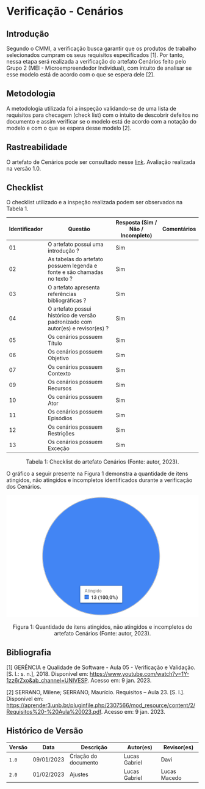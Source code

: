 # Verificação - Cenários

## Introdução

Segundo o CMMI, a verificação busca garantir que os produtos de trabalho selecionados cumpram os seus requisitos especificados [1]. Por tanto, nessa etapa será realizada a verificação do artefato Cenários feito pelo Grupo 2 (MEI - Microempreendedor Individual), com intuito de analisar se esse modelo está de acordo com o que se espera dele [2].

## Metodologia

A metodologia utilizada foi a inspeção validando-se de uma lista de requisitos para checagem (check list) com o intuito de descobrir defeitos no documento e assim verificar se o modelo está de acordo com a notação do modelo e com o que se espera desse modelo [2].

## Rastreabilidade

O artefato de Cenários pode ser consultado nesse [link](https://requisitos-de-software.github.io/2022.2-MEI/Modelagem/Cenarios/). Avaliação realizada na versão 1.0.

## Checklist

O checklist utilizado e a inspeção realizada podem ser observados na Tabela 1.

| Identificador | Questão                                                                         | Resposta (Sim / Não / Incompleto) | Comentários |
| ------------- | ------------------------------------------------------------------------------- | --------------------------------- | ----------- |
| 01            | O artefato possui uma introdução ?                                              | Sim                               |             |
| 02            | As tabelas do artefato possuem legenda e fonte e são chamadas no texto ?        | Sim                               |             |
| 03            | O artefato apresenta referências bibliográficas ?                               | Sim                               |             |
| 04            | O artefato possui histórico de versão padronizado com autor(es) e revisor(es) ? | Sim                               |             |
| 05            | Os cenários possuem Título                                                      | Sim                               |             |
| 06            | Os cenários possuem Objetivo                                                    | Sim                               |             |
| 07            | Os cenários possuem Contexto                                                    | Sim                               |             |
| 09            | Os cenários possuem Recursos                                                    | Sim                               |             |
| 10            | Os cenários possuem Ator                                                        | Sim                               |             |
| 11            | Os cenários possuem Episódios                                                   | Sim                               |             |
| 12            | Os cenários possuem Restrições                                                  | Sim                               |             |
| 13            | Os cenários possuem Exceção                                                     | Sim                               |             |

 <div style="text-align: center">
<p> Tabela 1: Checklist do artefato Cenários (Fonte: autor, 2023).</p>
</div>

O gráfico a seguir presente na Figura 1 demonstra a quantidade de itens atingidos, não atingidos e incompletos identificados durante a verificação dos Cenários.

![image](images/grafico_cenarios.png)
<div style="text-align: center">
<p> Figura 1: Quantidade de itens atingidos, não atingidos e incompletos do artefato Cenários (Fonte: autor, 2023).</p>
</div>

## Bibliografia

[1] GERÊNCIA e Qualidade de Software - Aula 05 - Verificação e Validação. [S. l.: s. n.], 2018. Disponível em: <https://www.youtube.com/watch?v=1Y-1zz6rZxo&ab_channel=UNIVESP>. Acesso em: 9 jan. 2023.

[2] SERRANO, Milene; SERRANO, Maurício. Requisitos – Aula 23. [S. l.]. Disponível em: <https://aprender3.unb.br/pluginfile.php/2307566/mod_resource/content/2/Requisitos%20-%20Aula%20023.pdf>. Acesso em: 9 jan. 2023.

## Histórico de Versão

| Versão | Data       | Descrição            | Autor(es)     | Revisor(es)  |
| ------ | ---------- | -------------------- | ------------- | ------------ |
| `1.0`  | 09/01/2023 | Criação do documento | Lucas Gabriel | Davi         |
| `2.0`  | 01/02/2023 | Ajustes              | Lucas Gabriel | Lucas Macedo |
